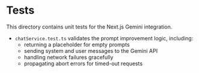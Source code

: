 # Tests

This directory contains unit tests for the Next.js Gemini integration.

- `chatService.test.ts` validates the prompt improvement logic, including:
  - returning a placeholder for empty prompts
  - sending system and user messages to the Gemini API
  - handling network failures gracefully
  - propagating abort errors for timed-out requests
